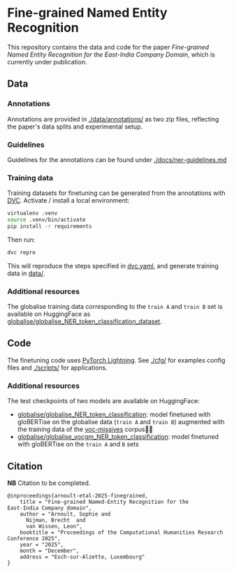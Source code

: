 # Fine-grained Named Entity Recognition

This repository contains the data and code for the paper *Fine-grained Named Entity Recognition for the 
East-India Company Domain*, which is currently under publication.

## Data

### Annotations
Annotations are provided in [./data/annotations/](./data/annotations/) as two zip files, reflecting the paper's data splits 
and experimental setup.


### Guidelines
Guidelines for the annotations can be found under [./docs/ner-guidelines.md](./docs/ner-guidelines.md)

### Training data
Training datasets for finetuning can be generated from the annotations with [DVC](https://dvc.org/).
Activate / install a local environment:

```bash
virtualenv .venv
source .venv/bin/activate
pip install -r requirements
```

Then run:

```bash
dvc repro
```

This will reproduce the steps specified in [dvc.yaml](./dvc.yaml), and generate training
data in [data/](./data/).

### Additional resources

The globalise training data corresponding to the `train A` and `train B` set is available on HuggingFace as [globalise/globalise_NER_token_classification_dataset](https://huggingface.co/datasets/globalise/globalise_NER_token_classification_dataset).

## Code

The finetuning code uses [PyTorch Lightning](https://lightning.ai/docs/pytorch/stable/). See [./cfg/](./cfg) for examples config files and [./scripts/](./scripts/) for applications.

### Additional resources

The test checkpoints of two models are available on HuggingFace:

* [globalise/globalise_NER_token_classification](https://huggingface.co/globalise/globalise_NER_token_classification): model finetuned with gloBERTise on the globalise data (`train A` and `train B`) augmented with the training data of the [voc-missives]() corpus
* [globalise/globalise_vocgm_NER_token_classification](https://huggingface.co/globalise/globalise_vocgm_NER_token_classification): model finetuned with gloBERTise on the `train A` and `B` sets 


## Citation

**NB** Citation to be completed.

```
@inproceedings{arnoult-etal-2025-finegrained,
    title = "Fine-grained Named-Entity Recognition for the
East-India Company domain",
    author = "Arnoult, Sophie and
      Nijman, Brecht  and
      van Wissen, Leon",
    booktitle = "Proceedings of the Computational Humanities Research Conference 2025",
    year = "2025",
    month = "December",
    address = "Esch-sur-Alzette, Luxembourg"
}
```
